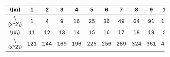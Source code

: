 |  \\(x\\)  |  1  |  2  |  3  |  4  |  5  |  6  |  7  |  8  |  9  |  10 |
|:---------:|:---:|:---:|:---:|:---:|:---:|:---:|:---:|:---:|:---:|:---:|
| \\(x^2\\) |  1  |  4  |  9  |  16 |  25 |  36 |  49 |  64 |  91 | 100 |
|  \\(x\\)  |  11 |  12 |  13 |  14 |  15 |  16 |  17 |  18 |  19 |  20 |
| \\(x^2\\) | 121 | 144 | 169 | 196 | 225 | 256 | 289 | 324 | 361 | 400 |
